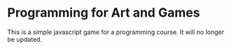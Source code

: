 Programming for Art and Games
=============================

This is a simple javascript game for a programming course. It will no longer be updated. 